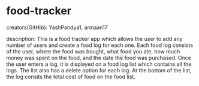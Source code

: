 # food-tracker

creators(GitHib): YashPandya1, armaan17

description: This is a food tracker app which allows the user to add any number of users and create a food log for each one.
Each food log consists of the user, where the food was bought, what food you ate, how much money was spent on the food, and the date the food was purchased.
Once the user enters a log, it is displayed on a food log list which contains all the logs. The list also has a delete option for each log. 
At the bottom of the list, the log consits the total cost of food on the food list.
